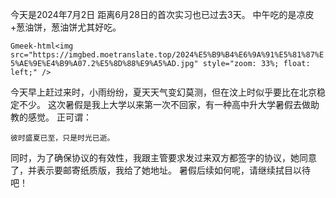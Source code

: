 今天是2024年7月2日
距离6月28日的首次实习也已过去3天。
中午吃的是凉皮+葱油饼，葱油饼尤其好吃。

`Gmeek-html<img src="https://imgbed.moetranslate.top/2024%E5%B9%B4%E6%9A%91%E5%81%87%E5%AE%9E%E4%B9%A07.2%E5%8D%88%E9%A5%AD.jpg" style="zoom: 33%; float: left;" />`

今天早上赶过来时，小雨纷纷，夏天天气变幻莫测，但在汶上时似乎要比在北京稳定不少。
这次暑假是我上大学以来第一次不回家，有一种高中升大学暑假去做助教的感觉。
正可谓：
```shell
彼时盛夏已至，只是时光已逝。
```
同时，为了确保协议的有效性，我跟主管要求发过来双方都签字的协议，她同意了，并表示要邮寄纸质版，我给了她地址。
暑假后续如何呢，请继续拭目以待吧！